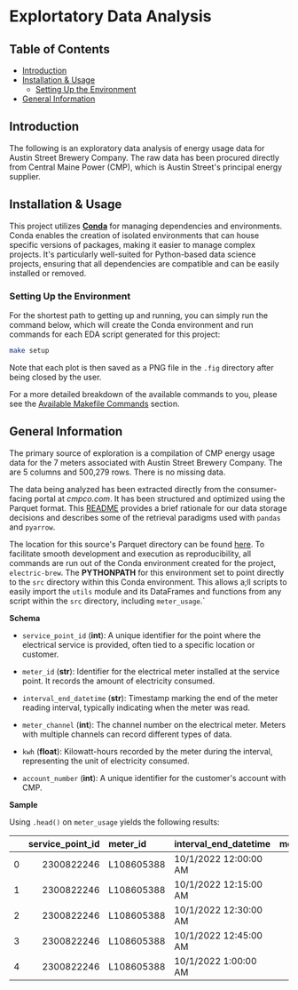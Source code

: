<!-- omit in toc -->
# Explortatory Data Analysis  

<!-- omit in toc -->
## Table of Contents

- [Introduction](#introduction)
- [Installation \& Usage](#installation--usage)
  - [Setting Up the Environment](#setting-up-the-environment)
- [General Information](#general-information)

## Introduction

The following is an exploratory data analysis of energy usage data for Austin Street Brewery Company. The raw data has been procured directly from Central Maine Power (CMP), which is Austin Street's principal energy supplier. 

## Installation & Usage

This project utilizes [**Conda**](https://docs.conda.io/en/latest/) for managing dependencies and environments. Conda enables the creation of isolated environments that can house specific versions of packages, making it easier to manage complex projects. It's particularly well-suited for Python-based data science projects, ensuring that all dependencies are compatible and can be easily installed or removed.

### Setting Up the Environment

For the shortest path to getting up and running, you can simply run the command below, which will create the Conda environment and run commands for each EDA script generated for this project:

```bash
make setup
```  

Note that each plot is then saved as a PNG file in the `.fig` directory after being closed by the user. 

For a more detailed breakdown of the available commands to you, please see the [Available Makefile Commands](#available-makefile-commands) section.

## General Information

The primary source of exploration is a compilation of CMP energy usage data for the 7 meters associated with Austin Street Brewery Company. The are 5 columns and 500,279 rows. There is no missing data.

The data being analyzed has been extracted directly from the consumer-facing portal at *cmpco.com*. It has been structured and optimized using the Parquet format. This [README](data/cmp/curated/README.md) provides a brief rationale for our data storage decisions and describes some of the retrieval paradigms used with `pandas` and `pyarrow`. 

The location for this source's Parquet directory can be found [here](data/cmp/curated/meter-usage). To facilitate smooth development and execution as reproducibility, all commands are run out of the Conda environment created for the project, `electric-brew`. The **PYTHONPATH** for this environment set to point directly to the `src` directory within this Conda environment. This allows a;ll scripts to easily import the `utils` module and its DataFrames and functions from any script within the `src` directory, including `meter_usage`.`

**Schema** 

  - `service_point_id` (**int**): A unique identifier for the point where the electrical service is provided, often tied to a specific location or customer.
  
  - `meter_id` (**str**): Identifier for the electrical meter installed at the service point. It records the amount of electricity consumed.
  
  - `interval_end_datetime` (**str**): Timestamp marking the end of the meter reading interval, typically indicating when the meter was read.
  
  - `meter_channel` (**int**): The channel number on the electrical meter. Meters with multiple channels can record different types of data.
  
  - `kwh` (**float**): Kilowatt-hours recorded by the meter during the interval, representing the unit of electricity consumed.

  - `account_number` (**int**): A unique identifier for the customer's account with CMP.

**Sample**

Using `.head()` on `meter_usage` yields the following results:

|    |   service_point_id | meter_id   | interval_end_datetime   |   meter_channel |   kwh |   account_number |
|---:|-------------------:|:-----------|:------------------------|----------------:|------:|-----------------:|
|  0 |         2300822246 | L108605388 | 10/1/2022 12:00:00 AM   |              10 | 0.594 |      30010320353 |
|  1 |         2300822246 | L108605388 | 10/1/2022 12:15:00 AM   |              10 | 0.101 |      30010320353 |
|  2 |         2300822246 | L108605388 | 10/1/2022 12:30:00 AM   |              10 | 0.104 |      30010320353 |
|  3 |         2300822246 | L108605388 | 10/1/2022 12:45:00 AM   |              10 | 0.106 |      30010320353 |
|  4 |         2300822246 | L108605388 | 10/1/2022 1:00:00 AM    |              10 | 0.099 |      30010320353 |